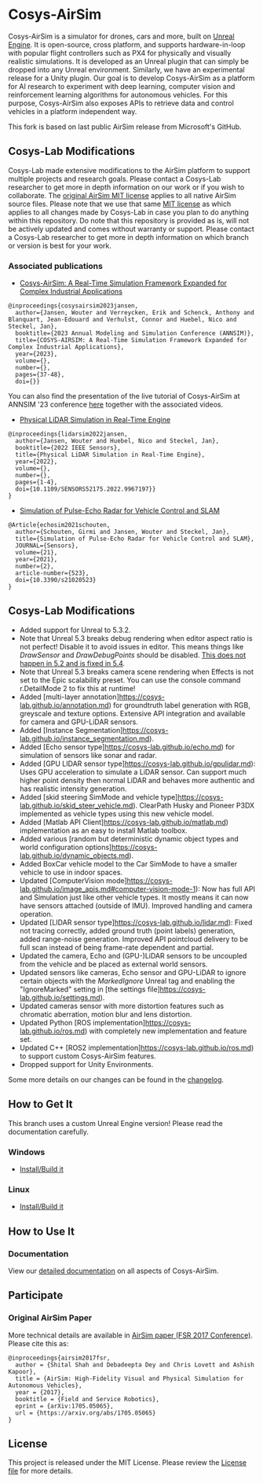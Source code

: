 # Cosys-AirSim

Cosys-AirSim is a simulator for drones, cars and more, built on [Unreal Engine](https://www.unrealengine.com/). It is open-source, cross platform, and supports hardware-in-loop with popular flight controllers such as PX4 for physically and visually realistic simulations. It is developed as an Unreal plugin that can simply be dropped into any Unreal environment. Similarly, we have an experimental release for a Unity plugin. 
Our goal is to develop Cosys-AirSim as a platform for AI research to experiment with deep learning, computer vision and reinforcement learning algorithms for autonomous vehicles. For this purpose, Cosys-AirSim also exposes APIs to retrieve data and control vehicles in a platform independent way.

This fork is based on last public AirSim release from Microsoft's GitHub.

## Cosys-Lab Modifications

Cosys-Lab made extensive modifications to the AirSim platform to support multiple projects and research goals. 
Please contact a Cosys-Lab researcher to get more in depth information on our work or if you wish to collaborate. 
The [original AirSim MIT license](https://github.com/Cosys-Lab/Cosys-AirSim/blob/main/LICENSE) applies to all native AirSim source files. 
Please note that we use that same [MIT license](https://github.com/Cosys-Lab/Cosys-AirSim/blob/main/LICENSE) as which applies to all changes made by Cosys-Lab in case you plan to do anything within this repository.
Do note that this repository is provided as is, will not be actively updated and comes without warranty or support. 
Please contact a Cosys-Lab researcher to get more in depth information on which branch or version is best for your work.

### Associated publications

- [Cosys-AirSim: A Real-Time Simulation Framework Expanded for Complex Industrial Applications](https://arxiv.org/abs/2303.13381)
```
@inproceedings{cosysairsim2023jansen,
  author={Jansen, Wouter and Verreycken, Erik and Schenck, Anthony and Blanquart, Jean-Edouard and Verhulst, Connor and Huebel, Nico and Steckel, Jan},
  booktitle={2023 Annual Modeling and Simulation Conference (ANNSIM)}, 
  title={COSYS-AIRSIM: A Real-Time Simulation Framework Expanded for Complex Industrial Applications}, 
  year={2023},
  volume={},
  number={},
  pages={37-48},
  doi={}}
```

You can also find the presentation of the live tutorial of Cosys-AirSim at ANNSIM '23 conference [here](https://github.com/Cosys-Lab/Cosys-AirSim/tree/main/docs/annsim23_tutorial) together with the associated videos.

- [Physical LiDAR Simulation in Real-Time Engine](https://arxiv.org/abs/2208.10295)
```
@inproceedings{lidarsim2022jansen,
  author={Jansen, Wouter and Huebel, Nico and Steckel, Jan},
  booktitle={2022 IEEE Sensors}, 
  title={Physical LiDAR Simulation in Real-Time Engine}, 
  year={2022},
  volume={},
  number={},
  pages={1-4},
  doi={10.1109/SENSORS52175.2022.9967197}}
}
```
- [Simulation of Pulse-Echo Radar for Vehicle Control and SLAM](https://www.mdpi.com/1424-8220/21/2/523)
```
@Article{echosim2021schouten,
  author={Schouten, Girmi and Jansen, Wouter and Steckel, Jan},
  title={Simulation of Pulse-Echo Radar for Vehicle Control and SLAM},
  JOURNAL={Sensors},
  volume={21},
  year={2021},
  number={2},
  article-number={523},
  doi={10.3390/s21020523}
}
```

## Cosys-Lab Modifications
* Added support for Unreal to 5.3.2.
 * Note that Unreal 5.3 breaks debug rendering when editor aspect ratio is not perfect! Disable it to avoid issues in editor. This means things like _DrawSensor_ and  _DrawDebugPoints_ should be disabled. [This does not happen in 5.2 and is fixed in 5.4](https://issues.unrealengine.com/issue/UE-199454).
 * Note that Unreal 5.3 breaks camera scene rendering when Effects is not set to the Epic scalability preset. You can use the console command r.DetailMode 2 to fix this at runtime!
* Added [multi-layer annotation]https://cosys-lab.github.io/annotation.md) for groundtruth label generation with RGB, greyscale and texture options. Extensive API integration and available for camera and GPU-LiDAR sensors.
* Added [Instance Segmentation]https://cosys-lab.github.io/instance_segmentation.md). 
* Added [Echo sensor type]https://cosys-lab.github.io/echo.md) for simulation of sensors like sonar and radar.
* Added [GPU LIDAR sensor type]https://cosys-lab.github.io/gpulidar.md): Uses GPU acceleration to simulate a LiDAR sensor. Can support much higher point density then normal LiDAR and behaves more authentic and has realistic intensity generation.
* Added [skid steering SimMode and vehicle type]https://cosys-lab.github.io/skid_steer_vehicle.md). ClearPath Husky and Pioneer P3DX implemented as vehicle types using this new vehicle model. 
* Added [Matlab API Client]https://cosys-lab.github.io/matlab.md) implementation as an easy to install Matlab toolbox.
* Added various [random but deterministic dynamic object types and world configuration options]https://cosys-lab.github.io/dynamic_objects.md).
* Added BoxCar vehicle model to the Car SimMode to have a smaller vehicle to use in indoor spaces.
* Updated [ComputerVision mode]https://cosys-lab.github.io/image_apis.md#computer-vision-mode-1): Now has full API and Simulation just like other vehicle types. It mostly means it can now have sensors attached (outside of IMU). Improved handling and camera operation.
* Updated [LIDAR sensor type]https://cosys-lab.github.io/lidar.md): Fixed not tracing correctly, added ground truth (point labels) generation, added range-noise generation. Improved API pointcloud delivery to be full scan instead of being frame-rate dependent and partial.
* Updated the camera, Echo and (GPU-)LiDAR sensors to be uncoupled from the vehicle and be placed as external world sensors.
* Updated sensors like cameras, Echo sensor and GPU-LiDAR to ignore certain objects with the _MarkedIgnore_ Unreal tag and enabling the "IgnoreMarked" setting in [the settings file]https://cosys-lab.github.io/settings.md).
* Updated cameras sensor with more distortion features such as chromatic aberration, motion blur and lens distortion. 
* Updated Python [ROS implementation]https://cosys-lab.github.io/ros.md) with completely new implementation and feature set.
* Updated C++ [ROS2 implementation]https://cosys-lab.github.io/ros.md) to support custom Cosys-AirSim features.
* Dropped support for Unity Environments.

Some more details on our changes can be found in the [changelog](https://github.com/Cosys-Lab/Cosys-AirSim/blob/main/CHANGELOG.md).

## How to Get It
This branch uses a custom Unreal Engine version! Please read the documentation carefully. 


### Windows
* [Install/Build it](https://cosys-lab.github.io/install_windows.md)
### Linux
* [Install/Build it](https://cosys-lab.github.io/install_linux.md)

## How to Use It

### Documentation

View our [detailed documentation](https://cosys-lab.github.io/) on all aspects of Cosys-AirSim.

## Participate

### Original AirSim Paper

More technical details are available in [AirSim paper (FSR 2017 Conference)](https://arxiv.org/abs/1705.05065). Please cite this as:
```
@inproceedings{airsim2017fsr,
  author = {Shital Shah and Debadeepta Dey and Chris Lovett and Ashish Kapoor},
  title = {AirSim: High-Fidelity Visual and Physical Simulation for Autonomous Vehicles},
  year = {2017},
  booktitle = {Field and Service Robotics},
  eprint = {arXiv:1705.05065},
  url = {https://arxiv.org/abs/1705.05065}
}
```

## License

This project is released under the MIT License. Please review the [License file](https://github.com/Cosys-Lab/Cosys-AirSim/blob/main/LICENSE) for more details.
